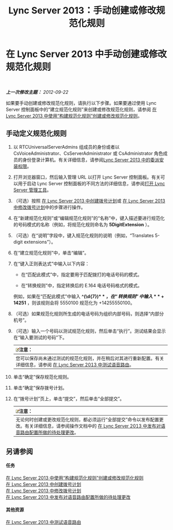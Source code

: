 ﻿---
title: Lync Server 2013：手动创建或修改规范化规则
TOCTitle: 手动创建或修改规范化规则
ms:assetid: fc0335e6-8830-4cfb-8c64-6aeb98c0a992
ms:mtpsurl: https://technet.microsoft.com/zh-cn/library/Gg413074(v=OCS.15)
ms:contentKeyID: 49314838
ms.date: 05/19/2016
mtps_version: v=OCS.15
ms.translationtype: HT
---

# 在 Lync Server 2013 中手动创建或修改规范化规则

 

_**上一次修改主题：** 2012-09-22_

如果要手动创建或修改规范化规则，请执行以下步骤。如果要通过使用 Lync Server 控制面板中的“建立规范化规则”来创建或修改规范化规则，请参阅 [在 Lync Server 2013 中使用“构建规范化规则”创建或修改规范化规则](lync-server-2013-create-or-modify-a-normalization-rule-by-using-build-a-normalization-rule.md)。

## 手动定义规范化规则

1.  以 RTCUniversalServerAdmins 组成员的身份或者以 CsVoiceAdministrator、CsServerAdministrator 或 CsAdministrator 角色成员的身份登录计算机。有关详细信息，请参阅[Lync Server 2013 中的委派安装权限](lync-server-2013-delegate-setup-permissions.md)。

2.  打开浏览器窗口，然后输入管理 URL 以打开 Lync Server 控制面板。有关可以用于启动 Lync Server 控制面板的不同方法的详细信息，请参阅[打开 Lync Server 管理工具](lync-server-2013-open-lync-server-administrative-tools.md)。

3.  （可选）按照 [在 Lync Server 2013 中创建拨号计划](lync-server-2013-create-a-dial-plan.md)或 [在 Lync Server 2013 中修改拨号计划](lync-server-2013-modify-a-dial-plan.md)中的步骤进行操作。

4.  在“新建规范化规则”或“编辑规范化规则”的“名称”中，键入描述要进行规范化的号码模式的名称（例如，将规范化规则命名为 **5DigitExtension** ）。

5.  （可选）在“说明”字段中，键入规范化规则的说明（例如，“Translates 5-digit extensions”）。

6.  在“建立规范化规则”中，单击“编辑”。

7.  在“键入正则表达式”中输入以下内容：
    
      - 在“匹配此模式”中，指定要用于匹配拨打的电话号码的模式。
    
      - 在“转换规则”中，指定转换后的 E.164 电话号码格式的模式。
    
    例如，如果在“匹配此模式”中输入 **^(\\d{7})$** ，在“转换规则”中输入 **+1425$1** ，则该规则会将 5550100 规范化为 +14255550100。

8.  （可选）如果规范化规则所生成的电话号码为组织内部号码，则选择“内部分机号”。

9.  （可选）输入一个号码以测试规范化规则，然后单击“执行”。测试结果会显示在“输入要测试的号码”下。
    
    <table>
    <thead>
    <tr class="header">
    <th><img src="images/Dn783119.note(OCS.15).gif" title="note" alt="note" />注意：</th>
    </tr>
    </thead>
    <tbody>
    <tr class="odd">
    <td>您可以保存尚未通过测试的规范化规则，并在稍后对其进行重新配置。有关详细信息，请参阅 <a href="lync-server-2013-test-voice-routing.md">在 Lync Server 2013 中测试语音路由</a>。</td>
    </tr>
    </tbody>
    </table>


10. 单击“确定”保存规范化规则。

11. 单击“确定”保存拨号计划。

12. 在“拨号计划”页上，单击“提交”，然后单击“全部提交”。
    
    <table>
    <thead>
    <tr class="header">
    <th><img src="images/Dn783119.note(OCS.15).gif" title="note" alt="note" />注意：</th>
    </tr>
    </thead>
    <tbody>
    <tr class="odd">
    <td>无论何时创建或更改规范化规则，都必须运行“全部提交”命令以发布配置更改。有关详细信息，请参阅操作文档中的 <a href="lync-server-2013-publish-pending-changes-to-the-voice-routing-configuration.md">在 Lync Server 2013 中发布对语音路由配置所做的待处理更改</a>。</td>
    </tr>
    </tbody>
    </table>


## 另请参阅

#### 任务

[在 Lync Server 2013 中使用“构建规范化规则”创建或修改规范化规则](lync-server-2013-create-or-modify-a-normalization-rule-by-using-build-a-normalization-rule.md)  
[在 Lync Server 2013 中创建拨号计划](lync-server-2013-create-a-dial-plan.md)  
[在 Lync Server 2013 中修改拨号计划](lync-server-2013-modify-a-dial-plan.md)  
[在 Lync Server 2013 中发布对语音路由配置所做的待处理更改](lync-server-2013-publish-pending-changes-to-the-voice-routing-configuration.md)  

#### 其他资源

[在 Lync Server 2013 中测试语音路由](lync-server-2013-test-voice-routing.md)

